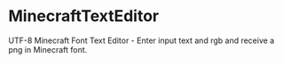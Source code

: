 # MinecraftTextEditor
UTF-8 Minecraft Font Text Editor - Enter input text and rgb and receive a png in Minecraft font.
